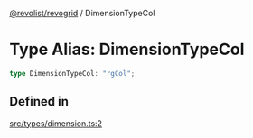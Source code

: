 [@revolist/revogrid](README.md) / DimensionTypeCol

# Type Alias: DimensionTypeCol

```ts
type DimensionTypeCol: "rgCol";
```

## Defined in

[src/types/dimension.ts:2](https://github.com/revolist/revogrid/blob/2ea7abe619348281bd56e0a8ea657ffef9c19154/src/types/dimension.ts#L2)
